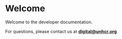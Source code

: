# Welcome

Welcome to the developer documentation.

For questions, please contact us at **digital@unhcr.org**
